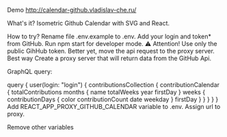 Demo
http://calendar-github.vladislav-che.ru/

What's it?
Isometric Github Calendar with SVG and React.

Нow to try?
Rename file .env.example to .env. Add your login and token* from GitHub.
Run npm start for developer mode.
⚠️ Attention! Use only the public GihHub token. Better yet, move the api request to the proxy server.
Best way
Create a proxy server that will return data from the GitHub Api.

GraphQL query:

query {
  user(login: "login") {
    contributionsCollection {
      contributionCalendar {
        totalContributions
        months {
          name
          totalWeeks
          year
          firstDay
        }
        weeks {
          contributionDays {
            color
            contributionCount
            date
            weekday
          }
          firstDay
        }
      }
    }
  }
}
Add REACT_APP_PROXY_GITHUB_CALENDAR variable to .env. Assign url to proxy.

Remove other variables